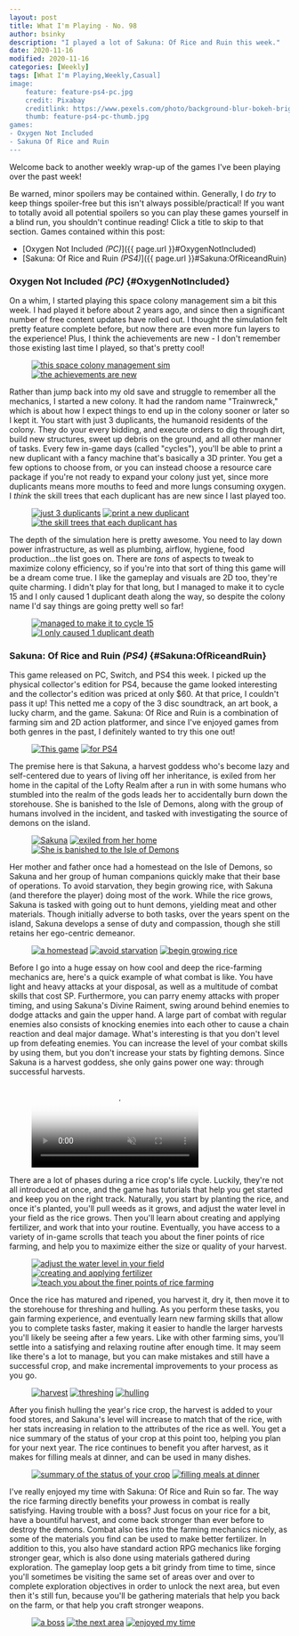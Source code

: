 ```yaml
---
layout: post
title: What I'm Playing - No. 98
author: bsinky
description: "I played a lot of Sakuna: Of Rice and Ruin this week."
date: 2020-11-16
modified: 2020-11-16
categories: [Weekly]
tags: [What I'm Playing,Weekly,Casual]
image:
    feature: feature-ps4-pc.jpg
    credit: Pixabay
    creditlink: https://www.pexels.com/photo/background-blur-bokeh-bright-220067/
    thumb: feature-ps4-pc-thumb.jpg
games:
- Oxygen Not Included
- Sakuna Of Rice and Ruin
---
```


Welcome back to another weekly wrap-up of the games I've been playing over the
past week!

Be warned, minor spoilers may be contained within. Generally, I do *try* to keep
things spoiler-free but this isn't always possible/practical! If you want to
totally avoid all potential spoilers so you can play these games yourself in a
blind run, you shouldn't continue reading! Click a title to skip to that section.
Games contained within this post:

 - [Oxygen Not Included *(PC)*]({{ page.url }}#OxygenNotIncluded)
 - [Sakuna: Of Rice and Ruin *(PS4)*]({{ page.url }}#Sakuna:OfRiceandRuin)

<!--more-->

### Oxygen Not Included *(PC)*    {#OxygenNotIncluded}

On a whim, I started playing this space colony management sim a bit this week. I
had played it before about 2 years ago, and since then a significant number of
free content updates have rolled out. I thought the simulation felt pretty
feature complete before, but now there are even more fun layers to the
experience! Plus, I think the achievements are new - I don't remember those
existing last time I played, so that's pretty cool!

<figure class="half">
    <a href="https://i.imgur.com/8hYmjTh.jpg"><img src="https://i.imgur.com/8hYmjThm.jpg" alt="this space colony management sim"/></a>
    <a href="https://i.imgur.com/4rQnuML.jpg"><img src="https://i.imgur.com/4rQnuMLm.jpg" alt="the achievements are new"/></a>
</figure>

Rather than jump back into my old save and struggle to remember all the
mechanics, I started a new colony. It had the random name "Trainwreck," which is
about how I expect things to end up in the colony sooner or later so I kept it.
You start with just 3 duplicants, the humanoid residents of the colony. They do
your every bidding, and execute orders to dig through dirt, build new
structures, sweet up debris on the ground, and all other manner of tasks. Every
few in-game days (called "cycles"), you'll be able to print a new duplicant with
a fancy machine that's basically a 3D printer. You get a few options to choose
from, or you can instead choose a resource care package if you're not ready to
expand your colony just yet, since more duplicants means more mouths to feed and
more lungs consuming oxygen. I *think* the skill trees that each duplicant has
are new since I last played too.

<figure class="third">
    <a href="https://i.imgur.com/Cn5S367.jpg"><img src="https://i.imgur.com/Cn5S367m.jpg" alt="just 3 duplicants"/></a>
    <a href="https://i.imgur.com/Gjcg2nR.jpg"><img src="https://i.imgur.com/Gjcg2nRm.jpg" alt="print a new duplicant"/></a>
    <a href="https://i.imgur.com/sTnrTqf.jpg"><img src="https://i.imgur.com/sTnrTqfm.jpg" alt="the skill trees that each duplicant has"/></a>
</figure>

The depth of the simulation here is pretty awesome. You need to lay down power
infrastructure, as well as plumbing, airflow, hygiene, food production...the
list goes on. There are *tons* of aspects to tweak to maximize colony
efficiency, so if you're into that sort of thing this game will be a dream come
true. I like the gameplay and visuals are 2D too, they're quite charming. I
didn't play for that long, but I managed to make it to cycle 15 and I only
caused 1 duplicant death along the way, so despite the colony name I'd say
things are going pretty well so far!

<figure class="half">
    <a href="https://i.imgur.com/eckMNCw.jpg"><img src="https://i.imgur.com/eckMNCwm.jpg" alt="managed to make it to cycle 15"/></a>
    <a href="https://i.imgur.com/ONXFY34.jpg"><img src="https://i.imgur.com/ONXFY34m.jpg" alt="I only caused 1 duplicant death"/></a>
</figure>

### Sakuna: Of Rice and Ruin *(PS4)*    {#Sakuna:OfRiceandRuin}

This game released on PC, Switch, and PS4 this week. I picked up the physical
collector's edition for PS4, because the game looked interesting and the
collector's edition was priced at only $60. At that price, I couldn't pass it
up! This netted me a copy of the 3 disc soundtrack, an art book, a lucky charm,
and the game. Sakuna: Of Rice and Ruin is a combination of farming sim and 2D
action platformer, and since I've enjoyed games from both genres in the past, I
definitely wanted to try this one out!

<figure class="half">
    <a href="https://i.imgur.com/Y4KWYsf.jpg"><img src="https://i.imgur.com/Y4KWYsfm.jpg" alt="This game"/></a>
    <a href="https://i.imgur.com/Wc8xHrb.jpg"><img src="https://i.imgur.com/Wc8xHrbm.jpg" alt="for PS4"/></a>
</figure>

The premise here is that Sakuna, a harvest goddess who's become lazy and
self-centered due to years of living off her inheritance, is exiled from her
home in the capital of the Lofty Realm after a run in with some humans who
stumbled into the realm of the gods leads her to accidentally burn down the
storehouse. She is banished to the Isle of Demons, along with the group of
humans involved in the incident, and tasked with investigating the source of
demons on the island.

<figure class="third">
    <a href="https://i.imgur.com/4Dq4h7Z.jpg"><img src="https://i.imgur.com/4Dq4h7Zm.jpg" alt="Sakuna"/></a>
    <a href="https://i.imgur.com/fhceprw.jpg"><img src="https://i.imgur.com/fhceprwm.jpg" alt="exiled from her home"/></a>
    <a href="https://i.imgur.com/5X57Uca.jpg"><img src="https://i.imgur.com/5X57Ucam.jpg" alt="She is banished to the Isle of Demons"/></a>
</figure>

Her mother and father once had a homestead on the Isle of Demons, so Sakuna and
her group of human companions quickly make that their base of operations. To
avoid starvation, they begin growing rice, with Sakuna (and therefore the
player) doing most of the work. While the rice grows, Sakuna is tasked with
going out to hunt demons, yielding meat and other materials. Though initially
adverse to both tasks, over the years spent on the island, Sakuna develops a
sense of duty and compassion, though she still retains her ego-centric demeanor.

<figure class="third">
    <a href="https://i.imgur.com/guSx1lb.jpg"><img src="https://i.imgur.com/guSx1lbm.jpg" alt="a homestead"/></a>
    <a href="https://i.imgur.com/rGuxR0d.jpg"><img src="https://i.imgur.com/rGuxR0dm.jpg" alt="avoid starvation"/></a>
    <a href="https://i.imgur.com/jevkOZO.jpg"><img src="https://i.imgur.com/jevkOZOm.jpg" alt="begin growing rice"/></a>
</figure>

Before I go into a huge essay on how cool and deep the rice-farming mechanics
are, here's a quick example of what combat is like. You have light and heavy
attacks at your disposal, as well as a multitude of combat skills that cost SP.
Furthermore, you can parry enemy attacks with proper timing, and using Sakuna's
Divine Raiment, swing around behind enemies to dodge attacks and gain the upper
hand. A large part of combat with regular enemies also consists of knocking
enemies into each other to cause a chain reaction and deal major damage. What's
interesting is that you don't level up from defeating enemies. You can increase
the level of your combat skills by using them, but you don't increase your stats
by fighting demons. Since Sakuna is a harvest goddess, she only gains power one
way: through successful harvests.

<figure class="center">
    <video class="video-embed" controls loop="true" autoplay="true" muted="true" poster="https://i.imgur.com/Z0OKPnj.jpg">
        <source src="https://i.imgur.com/Z0OKPnj.mp4">
    </video>
</figure>

There are a lot of phases during a rice crop's life cycle. Luckily, they're not
all introduced at once, and the game has tutorials that help you get started and
keep you on the right track. Naturally, you start by planting the rice, and once
it's planted, you'll pull weeds as it grows, and adjust the water level in your
field as the rice grows. Then you'll learn about creating and applying
fertilizer, and work that into your routine. Eventually, you have access to a
variety of in-game scrolls that teach you about the finer points of rice
farming, and help you to maximize either the size or quality of your harvest.

<figure class="third">
    <a href="https://i.imgur.com/3Q4yQVa.jpg"><img src="https://i.imgur.com/3Q4yQVam.jpg" alt="adjust the water level in your field"/></a>
    <a href="https://i.imgur.com/QHhj43K.jpg"><img src="https://i.imgur.com/QHhj43Km.jpg" alt="creating and applying fertilizer"/></a>
    <a href="https://i.imgur.com/eNwNk7A.jpg"><img src="https://i.imgur.com/eNwNk7Am.jpg" alt="teach you about the finer points of rice farming"/></a>
</figure>

Once the rice has matured and ripened, you harvest it, dry it, then move it to
the storehouse for threshing and hulling. As you perform these tasks, you gain
farming experience, and eventually learn new farming skills that allow you to
complete tasks faster, making it easier to handle the larger harvests you'll
likely be seeing after a few years. Like with other farming sims, you'll settle
into a satisfying and relaxing routine after enough time. It may seem like
there's a lot to manage, but you can make mistakes and still have a successful
crop, and make incremental improvements to your process as you go.

<figure class="third">
    <a href="https://i.imgur.com/QSRhAM3.jpg"><img src="https://i.imgur.com/QSRhAM3m.jpg" alt="harvest"/></a>
    <a href="https://i.imgur.com/ciLCsUB.jpg"><img src="https://i.imgur.com/ciLCsUBm.jpg" alt="threshing"/></a>
    <a href="https://i.imgur.com/7T3TIJY.jpg"><img src="https://i.imgur.com/7T3TIJYm.jpg" alt="hulling"/></a>
</figure>

After you finish hulling the year's rice crop, the harvest is added to your food
stores, and Sakuna's level will increase to match that of the rice, with her
stats increasing in relation to the attributes of the rice as well. You get a
nice summary of the status of your crop at this point too, helping you plan for
your next year. The rice continues to benefit you after harvest, as it makes for
filling meals at dinner, and can be used in many dishes.

<figure class="half">
    <a href="https://i.imgur.com/UqMIbWU.jpg"><img src="https://i.imgur.com/UqMIbWUm.jpg" alt="summary of the status of your crop"/></a>
    <a href="https://i.imgur.com/I5ziw4F.jpg"><img src="https://i.imgur.com/I5ziw4Fm.jpg" alt="filling meals at dinner"/></a>
</figure>

I've really enjoyed my time with Sakuna: Of Rice and Ruin so far. The way the
rice farming directly benefits your prowess in combat is really satisfying.
Having trouble with a boss? Just focus on your rice for a bit, have a bountiful
harvest, and come back stronger than ever before to destroy the demons. Combat
also ties into the farming mechanics nicely, as some of the materials you find
can be used to make better fertilizer. In addition to this, you also have
standard action RPG mechanics like forging stronger gear, which is also done
using materials gathered during exploration. The gameplay loop gets a bit grindy
from time to time, since you'll sometimes be visiting the same set of areas over
and over to complete exploration objectives in order to unlock the next area,
but even then it's still fun, because you'll be gathering materials that help
you back on the farm, or that help you craft stronger weapons.

<figure class="third">
    <a href="https://i.imgur.com/zPV9Vtw.jpg"><img src="https://i.imgur.com/zPV9Vtwm.jpg" alt="a boss"/></a>
    <a href="https://i.imgur.com/z6WNKve.jpg"><img src="https://i.imgur.com/z6WNKvem.jpg" alt="the next area"/></a>
    <a href="https://i.imgur.com/ivDaCX7.jpg"><img src="https://i.imgur.com/ivDaCX7m.jpg" alt="enjoyed my time"/></a>
</figure>


